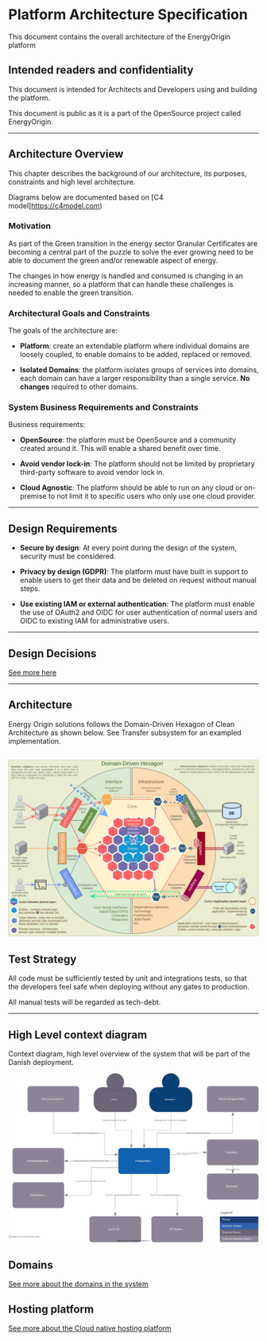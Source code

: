 # Platform Architecture Specification

This document contains the overall architecture of the EnergyOrigin platform

## Intended readers and confidentiality

This document is intended for Architects and Developers
using and building the platform.

This document is public as it is a part of the OpenSource project
called EnergyOrigin.

---

## Architecture Overview

This chapter describes the background of our architecture, its purposes,
constraints and high level architecture.

Diagrams below are documented based on [C4 model]https://c4model.com)

### Motivation

As part of the Green transition in the energy sector Granular Certificates are
becoming a central part of the puzzle to solve the ever growing need to be able
to document the green and/or renewable aspect of energy.

The changes in how energy is handled and consumed is changing in an increasing
manner, so a platform that can handle these challenges is needed to enable the
green transition.

### Architectural Goals and Constraints

The goals of the architecture are:

- **Platform**: create an extendable platform where individual domains are
loosely coupled, to enable domains to be added, replaced or removed.

- **Isolated Domains**: the platform isolates groups of services into domains,
each domain can have a larger responsibility than a single service.
**No changes** required to other domains.

### System Business Requirements and Constraints

Business requirements:

- **OpenSource**: the platform must be OpenSource and a community created around it.
This will enable a shared benefit over time.

- **Avoid vendor lock-in**: The platform should not be limited by proprietary third-party
software to avoid vendor lock in.

- **Cloud Agnostic**: The platform should be able to run on any cloud or on-premise to not
limit it to specific users who only use one cloud provider.

---

## Design Requirements

- **Secure by design**: At every point during the design of the system,
security must be considered.

- **Privacy by design (GDPR)**: The platform must have built in support
to enable users to get their data and be deleted on request without manual steps.

- **Use existing IAM or external authentication**:
The platform must enable the use of OAuth2 and OIDC for user authentication
of normal users and OIDC to existing IAM for administrative users.

---

## Design Decisions

[See more here](adr/README.md)

---

## Architecture

Energy Origin solutions follows the Domain-Driven Hexagon of Clean Architecture as shown below. See Transfer subsystem for an exampled implementation.

![Domain-Driven Hexagon](diagrams/ddhexagon.jpg)
---

## Test Strategy

All code must be sufficiently tested by unit and integrations tests,
so that the developers feel safe when deploying without any gates to production.

All manual tests will be regarded as tech-debt.

---

## High Level context diagram

Context diagram, high level overview of the system that will be part of the Danish deployment.

![Overview of the different systems integrating](diagrams/context.drawio.svg)

## Domains

[See more about the domains in the system](domains/README.md)

## Hosting platform

[See more about the Cloud native hosting platform](hosting.md)
